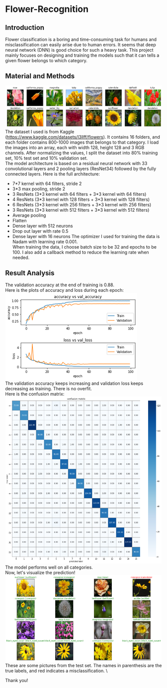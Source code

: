 # Flower-Recognition
## Introduction
Flower classification is a boring and time-consuming task for humans and misclassification can easily arise due to human errors. It seems that deep neural network (DNN) is good choice for such a heavy task. This project mainly focuses on designing and training the models such that it can tells a given flower belongs to which category. 

## Material and Methods
![alt text](https://github.com/noiper/Flower-Recognition/blob/main/images/fig1.png) \
The dataset I used is from Kaggle (https://www.kaggle.com/datasets/l3llff/flowers). It contains 16 folders, and each folder contains 800-1000 images that belongs to that category. I load the images into an array, each with width 128, height 128 and 3 RGB channels. After normalizing the values, I split the dataset into 80% training set, 10% test set and 10% validation set. \
The model architecture is based on a residual neural network with 33 convolutional layers and 2 pooling layers (ResNet34) followed by the fully connected layers. 
Here is the full architecture: 
* 7\*7 kernel with 64 filters, stride 2
* 3\*3 max pooling, stride 2
* 3 ResNets (3\*3 kernel with 64 filters + 3\*3 kernel with 64 filters)
* 4 ResNets (3\*3 kernel with 128 filters + 3\*3 kernel with 128 filters)
* 6 ResNets (3\*3 kernel with 256 filters + 3\*3 kernel with 256 filters)
* 3 ResNets (3\*3 kernel with 512 filters + 3\*3 kernel with 512 filters)
* Average pooling
* Flatten
* Dense layer with 512 neurons
* Drop out layer with rate 0.5
* Dense layer with 16 neurons
The optimizer I used for training the data is Nadam with learning rate 0.001. \
When training the data, I choose batch size to be 32 and epochs to be 100. I also add a callback method to reduce the learning rate when needed. 

## Result Analysis
The validation accuracy at the end of training is 0.88. \
Here is the plots of accuracy and loss during each epoch: \
![alt text](https://github.com/noiper/Flower-Recognition/blob/main/images/plot1.png) \
The validation accuracy keeps increasing and validation loss keeps decreasing as training. There is no overfit. \
Here is the confusion matrix: \
![alt text](https://github.com/noiper/Flower-Recognition/blob/main/images/confusion_matrix.png) \
The model performs well on all categories. \
Now, let's visualize the prediction! \
![alt text](https://github.com/noiper/Flower-Recognition/blob/main/images/fig2.png) \
These are some pictures from the test set. The names in parenthesis are the true labels, and red indicates a misclassification. \

Thank you!
